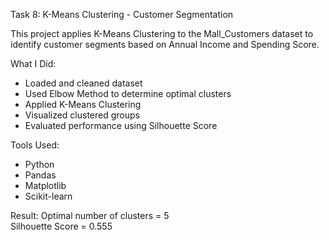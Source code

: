 Task 8: K-Means Clustering - Customer Segmentation

This project applies K-Means Clustering to the Mall_Customers dataset to identify customer segments based on Annual Income and Spending Score.

What I Did:
- Loaded and cleaned dataset
- Used Elbow Method to determine optimal clusters
- Applied K-Means Clustering
- Visualized clustered groups
- Evaluated performance using Silhouette Score

Tools Used:
- Python
- Pandas
- Matplotlib
- Scikit-learn

Result:
Optimal number of clusters = 5  
Silhouette Score = 0.555

